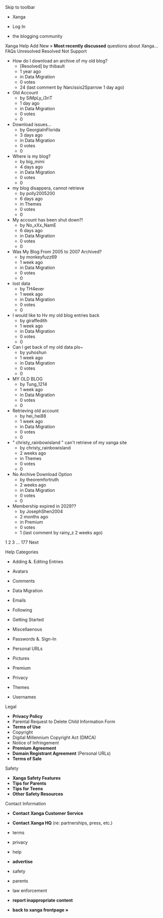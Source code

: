 Skip to toolbar

*   Xanga

*   Log In

*   the blogging community

Xanga Help Add New » **Most recently discussed** questions about Xanga… FAQs Unresolved Resolved Not Support

*   How do I download an archive of my old blog?
    *   \[Resolved\] by thibault
    *   1 year ago
    *   in Data Migration
    *   0 votes
    *   24 (last comment by Narcissis2Sparrow 1 day ago)
*   Old Account
    *   by SiMpLy\_i3riT
    *   1 day ago
    *   in Data Migration
    *   0 votes
    *   0
*   Download issues...
    *   by GeorgiaInFlorida
    *   3 days ago
    *   in Data Migration
    *   0 votes
    *   0
*   Where is my blog?
    *   by big\_mimi
    *   4 days ago
    *   in Data Migration
    *   0 votes
    *   0
*   my blog disappera, cannot retrieve
    *   by polly2005200
    *   6 days ago
    *   in Themes
    *   0 votes
    *   0
*   My account has been shut down?!
    *   by No\_xXx\_NamE
    *   6 days ago
    *   in Data Migration
    *   0 votes
    *   0
*   Was My Blog From 2005 to 2007 Archived?
    *   by monkeyfuzz69
    *   1 week ago
    *   in Data Migration
    *   0 votes
    *   0
*   lost data
    *   by TH4ever
    *   1 week ago
    *   in Data Migration
    *   0 votes
    *   0
*   I would like to Hv my old blog entries back
    *   by giraffedith
    *   1 week ago
    *   in Data Migration
    *   0 votes
    *   0
*   Can I get back of my old data pls~
    *   by yuhoshun
    *   1 week ago
    *   in Data Migration
    *   0 votes
    *   0
*   MY OLD BLOG
    *   by Tung\_1214
    *   1 week ago
    *   in Data Migration
    *   0 votes
    *   0
*   Retrieving old account
    *   by hei\_hei88
    *   1 week ago
    *   in Data Migration
    *   0 votes
    *   0
*   " christy\_rainbowisland " can't retrieve of my xanga site
    *   by christy\_rainbowisland
    *   2 weeks ago
    *   in Themes
    *   0 votes
    *   0
*   No Archive Download Option
    *   by theoremfortruth
    *   2 weeks ago
    *   in Data Migration
    *   0 votes
    *   0
*   Membership expired in 2029??
    *   by JosephShen2004
    *   2 months ago
    *   in Premium
    *   0 votes
    *   1 (last comment by rainy\_z 2 weeks ago)

1 2 3 ... 177 Next

Help Categories

*   Adding &. Editing Entries
*   Avatars
*   Comments
*   Data Migration
*   Emails
*   Following
*   Getting Started
*   Miscellaenous

*   Passwords &. Sign-In
*   Personal URLs
*   Pictures
*   Premium
*   Privacy
*   Themes
*   Usernames

Legal

*   **Privacy Policy**
*   Parental Request to Delete Child Information Form
*   **Terms of Use**
*   Copyright
*   Digital Millennium Copyright Act (DMCA)
*   Notice of Infringement
*   **Premium Agreement**
*   **Domain Registrant Agreement** (Personal URLs)
*   **Terms of Sale**

Safety

*   **Xanga Safety Features**
*   **Tips for Parents**
*   **Tips for Teens**
*   **Other Safety Resources**

Contact Information

*   **Contact Xanga Customer Service**
*   **Contact Xanga HQ** (re: partnerships, press, etc.)

*   terms
*   privacy
*   help
*   **advertise**

*   safety
*   parents
*   law enforcement
*   **report inappropriate content**

*   **back to xanga frontpage »**